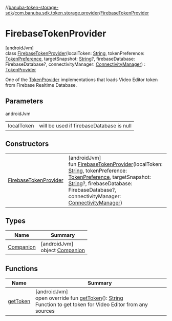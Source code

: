 //[banuba-token-storage-sdk](../../../index.md)/[com.banuba.sdk.token.storage.provider](../index.md)/[FirebaseTokenProvider](index.md)

# FirebaseTokenProvider

[androidJvm]\
class [FirebaseTokenProvider](index.md)(localToken: [String](https://kotlinlang.org/api/latest/jvm/stdlib/kotlin/-string/index.html), tokenPreference: [TokenPreference](../../com.banuba.sdk.token.storage.data/-token-preference/index.md), targetSnapshot: [String](https://kotlinlang.org/api/latest/jvm/stdlib/kotlin/-string/index.html)?, firebaseDatabase: FirebaseDatabase?, connectivityManager: [ConnectivityManager](https://developer.android.com/reference/kotlin/android/net/ConnectivityManager.html)) : [TokenProvider](../-token-provider/index.md)

One of the [TokenProvider](../-token-provider/index.md) implementations that loads Video Editor token from Firebase Realtime Database.

## Parameters

androidJvm

| | |
|---|---|
| localToken | will be used if firebaseDatabase is null |

## Constructors

| | |
|---|---|
| [FirebaseTokenProvider](-firebase-token-provider.md) | [androidJvm]<br>fun [FirebaseTokenProvider](-firebase-token-provider.md)(localToken: [String](https://kotlinlang.org/api/latest/jvm/stdlib/kotlin/-string/index.html), tokenPreference: [TokenPreference](../../com.banuba.sdk.token.storage.data/-token-preference/index.md), targetSnapshot: [String](https://kotlinlang.org/api/latest/jvm/stdlib/kotlin/-string/index.html)?, firebaseDatabase: FirebaseDatabase?, connectivityManager: [ConnectivityManager](https://developer.android.com/reference/kotlin/android/net/ConnectivityManager.html)) |

## Types

| Name | Summary |
|---|---|
| [Companion](-companion/index.md) | [androidJvm]<br>object [Companion](-companion/index.md) |

## Functions

| Name | Summary |
|---|---|
| [getToken](get-token.md) | [androidJvm]<br>open override fun [getToken](get-token.md)(): [String](https://kotlinlang.org/api/latest/jvm/stdlib/kotlin/-string/index.html)<br>Function to get token for Video Editor from any sources |

